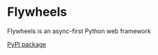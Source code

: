 # Flywheels

Flywheels is an async-first Python web framework

[PyPI package](https://pypi.org/project/flywheels/)
